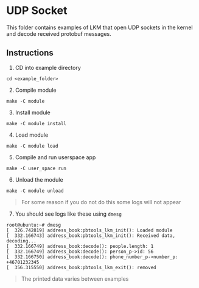# UDP Socket

This folder contains examples of LKM that open UDP sockets in the kernel and decode received protobuf messages.

## Instructions
1. CD into example directory
```shell
cd <example_folder>
```
2. Compile module
```shell
make -C module
```
3. Install module
```shell
make -C module install
```
4. Load module
```shell
make -C module load
```
5. Compile and run userspace app
```shell
make -C user_space run
```
6. Unload the module
```shell
make -C module unload
```
> For some reason if you do not do this some logs will not appear

7. You should see logs like these using `dmesg`
```shell
root@ubuntu:~# dmesg
[  326.742819] address_book:pbtools_lkm_init(): Loaded module
[  332.166743] address_book:pbtools_lkm_init(): Received data, decoding...
[  332.166749] address_book:decode(): people.length: 1
[  332.166749] address_book:decode(): person_p->id: 56
[  332.166750] address_book:decode(): phone_number_p->number_p: +46701232345
[  356.315550] address_book:pbtools_lkm_exit(): removed
```
> The printed data varies between examples

